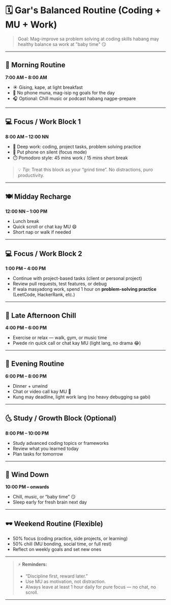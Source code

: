 # 🗓️ Gar's Balanced Routine (Coding + MU + Work)

> Goal: Mag-improve sa problem solving at coding skills habang may healthy balance sa work at "baby time" 😏

---

## 🌅 Morning Routine

**7:00 AM – 8:00 AM**
- ☀️ Gising, kape, at light breakfast  
- 🧘 No phone muna, mag-isip ng goals for the day  
- 🎧 Optional: Chill music or podcast habang nagpe-prepare  

---

## 💻 Focus / Work Block 1

**8:00 AM – 12:00 NN**
- 🧠 Deep work: coding, project tasks, problem solving practice  
- 🔕 Put phone on silent (focus mode)  
- ⏱️ Pomodoro style: 45 mins work / 15 mins short break  

> 💡 *Tip:* Treat this block as your “grind time”. No distractions, puro productivity.

---

## 🍽️ Midday Recharge

**12:00 NN – 1:00 PM**
- Lunch break  
- Quick scroll or chat kay MU 😄  
- Short nap or walk if needed  

---

## 💻 Focus / Work Block 2

**1:00 PM – 4:00 PM**
- Continue with project-based tasks (client or personal project)  
- Review pull requests, test features, or debug  
- If wala masyadong work, spend 1 hour on **problem-solving practice** (LeetCode, HackerRank, etc.)  

---

## 🌆 Late Afternoon Chill

**4:00 PM – 6:00 PM**
- Exercise or relax — walk, gym, or music time  
- Pwede rin quick call or chat kay MU (light lang, no drama 😂)  

---

## 🌙 Evening Routine

**6:00 PM – 8:00 PM**
- Dinner + unwind  
- Chat or video call kay MU 🥰  
- Kung may deadline, light work lang (no heavy debugging sa gabi)

---

## 🌜 Study / Growth Block (Optional)

**8:00 PM – 10:00 PM**
- Study advanced coding topics or frameworks  
- Review what you learned today  
- Plan tasks for tomorrow  

---

## 🌃 Wind Down

**10:00 PM – onwards**
- Chill, music, or “baby time” 😏  
- Sleep early for fresh brain next day  

---

## 🕶️ Weekend Routine (Flexible)

- 50% focus (coding practice, side projects, or learning)  
- 50% chill (MU bonding, social time, or full rest)  
- Reflect on weekly goals and set new ones

---

> ⚡ **Reminders:**
> - “Discipline first, reward later.”  
> - Use MU as motivation, not distraction.  
> - Always leave at least 1 hour daily for pure focus — no chat, no scroll.

---


